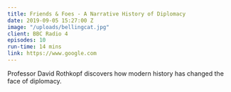 ```yaml
---
title: Friends & Foes - A Narrative History of Diplomacy
date: 2019-09-05 15:27:00 Z
image: "/uploads/bellingcat.jpg"
client: BBC Radio 4
episodes: 10
run-time: 14 mins
link: https://www.google.com
---
```


Professor David Rothkopf discovers how modern history has changed the face of diplomacy.